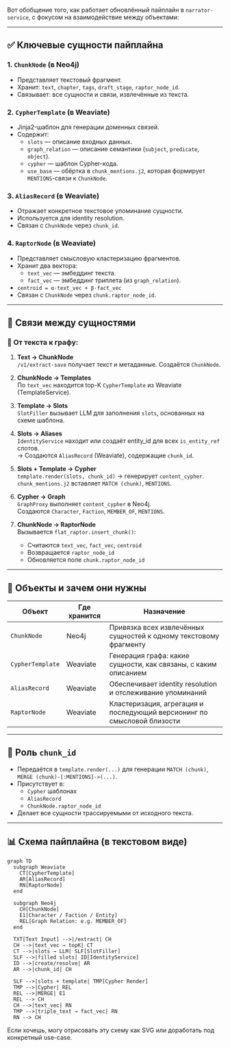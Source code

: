 Вот обобщение того, как работает обновлённый пайплайн в `narrator-service`, с фокусом на взаимодействие между объектами:

---

## ✅ Ключевые сущности пайплайна

### 1. `ChunkNode` (в Neo4j)
- Представляет текстовый фрагмент.
- Хранит: `text`, `chapter`, `tags`, `draft_stage`, `raptor_node_id`.
- Связывает: все сущности и связи, извлечённые из текста.

### 2. `CypherTemplate` (в Weaviate)
- Jinja2-шаблон для генерации доменных связей.
- Содержит:
  - `slots` — описание входных данных.
  - `graph_relation` — описание семантики (`subject`, `predicate`, `object`).
  - `cypher` — шаблон Cypher-кода.
  - `use_base` — обёртка в `chunk_mentions.j2`, которая формирует `MENTIONS`-связи к `ChunkNode`.

### 3. `AliasRecord` (в Weaviate)
- Отражает конкретное текстовое упоминание сущности.
- Используется для identity resolution.
- Связан с `ChunkNode` через `chunk_id`.

### 4. `RaptorNode` (в Weaviate)
- Представляет смысловую кластеризацию фрагментов.
- Хранит два вектора:
  - `text_vec` — эмбеддинг текста.
  - `fact_vec` — эмбеддинг триплета (из `graph_relation`).
- `centroid = α·text_vec + β·fact_vec`
- Связан с `ChunkNode` через `chunk.raptor_node_id`.

---

## 🔄 Связи между сущностями

### 💬 От текста к графу:

1. **Text → ChunkNode**  
   `/v1/extract-save` получает текст и метаданные. Создаётся `ChunkNode`.

2. **ChunkNode → Templates**  
   По `text_vec` находится top-K `CypherTemplate` из Weaviate (TemplateService).

3. **Template → Slots**  
   `SlotFiller` вызывает LLM для заполнения `slots`, основанных на схеме шаблона.

4. **Slots → Aliases**  
   `IdentityService` находит или создаёт entity_id для всех `is_entity_ref` слотов.  
   → Создаются `AliasRecord` (Weaviate), содержащие `chunk_id`.

5. **Slots + Template → Cypher**  
   `template.render(slots, chunk_id)` → генерирует `content_cypher`.  
   `chunk_mentions.j2` вставляет `MATCH (chunk)`, `MENTIONS`.

6. **Cypher → Graph**  
   `GraphProxy` выполняет `content_cypher` в Neo4j.  
   Создаются `Character`, `Faction`, `MEMBER_OF`, `MENTIONS`.

7. **ChunkNode → RaptorNode**  
   Вызывается `flat_raptor.insert_chunk()`:  
   - Считаются `text_vec`, `fact_vec`, `centroid`
   - Возвращается `raptor_node_id`
   - Обновляется поле `chunk.raptor_node_id`

---

## 🧠 Объекты и зачем они нужны

| Объект        | Где хранится  | Назначение                                                                 |
|---------------|---------------|----------------------------------------------------------------------------|
| `ChunkNode`   | Neo4j         | Привязка всех извлечённых сущностей к одному текстовому фрагменту         |
| `CypherTemplate` | Weaviate    | Генерация графа: какие сущности, как связаны, с каким описанием           |
| `AliasRecord` | Weaviate      | Обеспечивает identity resolution и отслеживание упоминаний                |
| `RaptorNode`  | Weaviate      | Кластеризация, агрегация и последующий версионинг по смысловой близости   |

---

## 🧩 Роль `chunk_id`

- Передаётся в `template.render(...)` для генерации `MATCH (chunk)`, `MERGE (chunk)-[:MENTIONS]->(...)`.
- Присутствует в:
  - `Cypher` шаблонах
  - `AliasRecord`
  - `ChunkNode.raptor_node_id`
- Делает все сущности трассируемыми от исходного текста.

---

## 📊 Схема пайплайна (в текстовом виде)

```mermaid
graph TD
  subgraph Weaviate
    CT[CypherTemplate]
    AR[AliasRecord]
    RN[RaptorNode]
  end

  subgraph Neo4j
    CH[ChunkNode]
    E1[Character / Faction / Entity]
    REL[Graph Relation: e.g. MEMBER_OF]
  end

  TXT[Text Input] -->|/extract| CH
  CH -->|text_vec → topK| CT
  CT -->|slots → LLM| SLF[SlotFiller]
  SLF -->|filled slots| ID[IdentityService]
  ID -->|create/resolve| AR
  AR -->|chunk_id| CH

  SLF -->|slots + template| TMP[Cypher Render]
  TMP -->|Cypher| REL
  REL -->|MERGE| E1
  REL --> CH
  CH -->|text_vec| RN
  TMP -->|triple_text → fact_vec| RN
  RN --> CH
```

Если хочешь, могу отрисовать эту схему как SVG или доработать под конкретный use-case.

